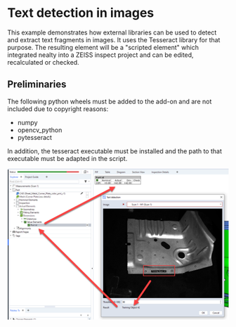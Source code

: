 # Text detection in images

This example demonstrates how external libraries can be used to detect and extract text fragments in images. It uses the Tesseract library for that purpose. The resulting element will be a "scripted element" which 
integrated nealty into a ZEISS inspect project and can be edited, recalculated or checked.

## Preliminaries

The following python wheels must be added to the add-on and are not included due to copyright reasons:

* numpy
* opencv_python
* pytesseract

In addition, the tesseract executable must be installed and the path to that executable must be adapted in the script.

![Software](doc/text_detection.png)
